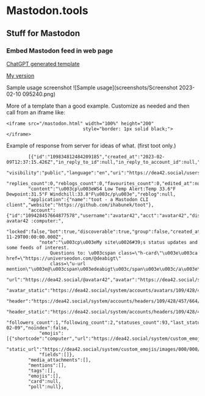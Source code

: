 # Mastodon.tools
## Stuff for Mastodon
### Embed Mastodon feed in web page
[ChatGPT generated template](/src/main/webapp/chatGPT.html)

[My version](/src/main/webapp/mastodon.html)

Sample usage screenshot
![Sample usage](screenshots/Screenshot 2023-02-10 095240.png)

More of a template than a good example. Customize as needed and then call from an iframe like:

	<iframe src="/mastodon.html" width="100%" height="200"
								style="border: 1px solid black;"> </iframe>

Example of response from server for ideas of what. (first toot only.)

			[{"id":"109834812484209185","created_at":"2023-02-09T12:37:15.426Z","in_reply_to_id":null,"in_reply_to_account_id":null,"sensitive":false,"spoiler_text":"",
			"visibility":"public","language":"en","uri":"https://dea42.social/users/avatar42/statuses/109834812484209185","url":"https://dea42.social/@avatar42/109834812484209185",
			"replies_count":0,"reblogs_count":0,"favourites_count":0,"edited_at":null,
			"content":"\u003cp\u003eWS4 Low Temp Alert:Temp 33.6°F Dewpoint:31.5°F Windchill:33.8°F\u003c/p\u003e","reblog":null,
			"application":{"name":"toot - a Mastodon CLI client","website":"https://github.com/ihabunek/toot"},
			"account":{"id":"109428457664877578","username":"avatar42","acct":"avatar42","display_name":"dea42 avatar42 :computer:",
				"locked":false,"bot":true,"discoverable":true,"group":false,"created_at":"2022-11-29T00:00:00.000Z",
				"note":"\u003cp\u003eMy site\u0026#39;s status updates and some feeds of interest. 
					Questions to: \u003cspan class=\"h-card\"\u003e\u003ca href=\"https://universeodon.com/@deabigt\" 
					class=\"u-url mention\"\u003e@\u003cspan\u003edeabigt\u003c/span\u003e\u003c/a\u003e\u003c/span\u003e\u003c/p\u003e",
				"url":"https://dea42.social/@avatar42","avatar":"https://dea42.social/system/accounts/avatars/109/428/457/664/877/578/original/4d9939953c135caa.jpg",
				"avatar_static":"https://dea42.social/system/accounts/avatars/109/428/457/664/877/578/original/4d9939953c135caa.jpg",
				"header":"https://dea42.social/system/accounts/headers/109/428/457/664/877/578/original/ed7f5522e10561f5.jpg",
				"header_static":"https://dea42.social/system/accounts/headers/109/428/457/664/877/578/original/ed7f5522e10561f5.jpg",
				"followers_count":1,"following_count":2,"statuses_count":93,"last_status_at":"2023-02-09","noindex":false,
				"emojis":[{"shortcode":"computer","url":"https://dea42.social/system/custom_emojis/images/000/000/003/original/895d06c4336a6c7f.png",
					"static_url":"https://dea42.social/system/custom_emojis/images/000/000/003/static/895d06c4336a6c7f.png","visible_in_picker":true}],
				"fields":[]},
			"media_attachments":[],
			"mentions":[],
			"tags":[],
			"emojis":[],
			"card":null,
			"poll":null},
